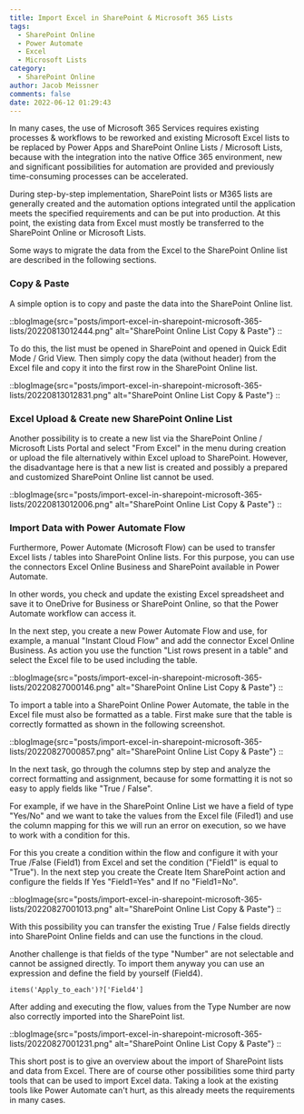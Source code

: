 ```yaml
---
title: Import Excel in SharePoint & Microsoft 365 Lists
tags:
  - SharePoint Online
  - Power Automate
  - Excel
  - Microsoft Lists
category:
  - SharePoint Online
author: Jacob Meissner
comments: false
date: 2022-06-12 01:29:43
---
```


In many cases, the use of Microsoft 365 Services requires existing processes & workflows to be reworked and existing Microsoft Excel lists to be replaced by Power Apps and SharePoint Online Lists / Microsoft Lists, because with the integration into the native Office 365 environment, new and significant possibilities for automation are provided and previously time-consuming processes can be accelerated.
<!-- more -->

During step-by-step implementation, SharePoint lists or M365 lists are generally created and the automation options integrated until the application meets the specified requirements and can be put into production. At this point, the existing data from Excel must mostly be transferred to the SharePoint Online or Microsoft Lists.

Some ways to migrate the data from the Excel to the SharePoint Online list are described in the following sections.

### Copy & Paste 
A simple option is to copy and paste the data into the SharePoint Online list. 

::blogImage{src="posts/import-excel-in-sharepoint-microsoft-365-lists/20220813012444.png" alt="SharePoint Online List Copy & Paste"}
::

To do this, the list must be opened in SharePoint and opened in Quick Edit Mode / Grid View. Then simply copy the data (without header) from the Excel file and copy it into the first row in the SharePoint Online list. 

::blogImage{src="posts/import-excel-in-sharepoint-microsoft-365-lists/20220813012831.png" alt="SharePoint Online List Copy & Paste"}
::

### Excel Upload & Create new SharePoint Online List

Another possibility is to create a new list via the SharePoint Online / Microsoft Lists Portal and select "From Excel" in the menu during creation or upload the file alternatively within Excel upload to SharePoint. However, the disadvantage here is that a new list is created and possibly a prepared and customized SharePoint Online list cannot be used.

::blogImage{src="posts/import-excel-in-sharepoint-microsoft-365-lists/20220813012006.png" alt="SharePoint Online List Copy & Paste"}
::

### Import Data with Power Automate Flow

Furthermore, Power Automate (Microsoft Flow) can be used to transfer Excel lists / tables into SharePoint Online lists. For this purpose, you can use the connectors Excel Online Business and SharePoint available in Power Automate.

In other words, you check and update the existing Excel spreadsheet and save it to OneDrive for Business or SharePoint Online, so that the Power Automate workflow can access it.

In the next step, you create a new Power Automate Flow and use, for example, a manual "Instant Cloud Flow" and add the connector Excel Online Business. As action you use the function "List rows present in a table" and select the Excel file to be used including the table.

::blogImage{src="posts/import-excel-in-sharepoint-microsoft-365-lists/20220827000146.png" alt="SharePoint Online List Copy & Paste"}
::

To import a table into a SharePoint Online Power Automate, the table in the Excel file must also be formatted as a table. First make sure that the table is correctly formatted as shown in the following screenshot. 

::blogImage{src="posts/import-excel-in-sharepoint-microsoft-365-lists/20220827000857.png" alt="SharePoint Online List Copy & Paste"}
::

In the next task, go through the columns step by step and analyze the correct formatting and assignment, because for some formatting it is not so easy to apply fields like "True / False". 

For example, if we have in the SharePoint Online List we have a field of type "Yes/No" and we want to take the values from the Excel file (Filed1) and use the column mapping for this we will run an error on execution, so we have to work with a condition for this.  

For this you create a condition within the flow and configure it with your True /False (Field1) from Excel and set the condition ("Field1" is equal to "True"). In the next step you create the Create Item SharePoint action and configure the fields If Yes "Field1=Yes" and If no "Field1=No". 

::blogImage{src="posts/import-excel-in-sharepoint-microsoft-365-lists/20220827001013.png" alt="SharePoint Online List Copy & Paste"}
::

With this possibility you can transfer the existing True / False fields directly into SharePoint Online fields and can use the functions in the cloud.

Another challenge is that fields of the type "Number" are not selectable and cannot be assigned directly. 
To import them anyway you can use an expression and define the field by yourself (Field4).

```
items('Apply_to_each')?['Field4']
```

After adding and executing the flow, values from the Type Number are now also correctly imported into the SharePoint list.

::blogImage{src="posts/import-excel-in-sharepoint-microsoft-365-lists/20220827001231.png" alt="SharePoint Online List Copy & Paste"}
::

This short post is to give an overview about the import of SharePoint lists and data from Excel. There are of course other possibilities some third party tools that can be used to import Excel data. Taking a look at the existing tools like Power Automate can't hurt, as this already meets the requirements in many cases.
